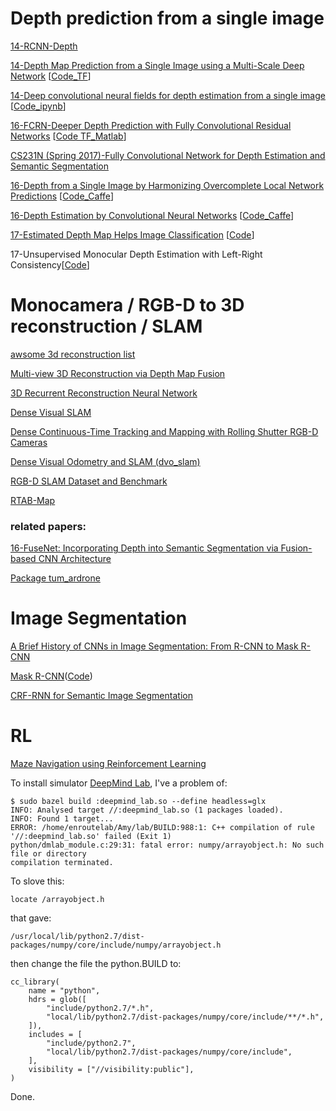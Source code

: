 
# Depth prediction from a single image
[14-RCNN-Depth](https://github.com/s-gupta/rcnn-depth)

[14-Depth Map Prediction from a Single Image using a Multi-Scale Deep Network](https://arxiv.org/abs/1406.2283) [[Code_TF](https://github.com/MasazI/cnn_depth_tensorflow)]

[14-Deep convolutional neural fields for depth estimation from a single image](https://arxiv.org/abs/1411.6387) [[Code_ipynb](https://github.com/asousa/DepthPrediction)]

[16-FCRN-Deeper Depth Prediction with Fully Convolutional Residual Networks](https://arxiv.org/abs/1606.00373) [[Code TF_Matlab](https://github.com/iro-cp/FCRN-DepthPrediction)]

[CS231N (Spring 2017)-Fully Convolutional Network for Depth Estimation and Semantic Segmentation](https://github.com/iapatil/depth-semantic-fully-conv)

[16-Depth from a Single Image by Harmonizing Overcomplete Local Network Predictions](https://arxiv.org/abs/1605.07081) [[Code_Caffe](https://github.com/ayanc/mdepth)]

[16-Depth Estimation by Convolutional Neural Networks](http://www.fit.vutbr.cz/study/DP/DP.php?id=18852&file=t) [[Code_Caffe](https://github.com/janivanecky/Depth-Estimation)]

[17-Estimated Depth Map Helps Image Classification](https://arxiv.org/abs/1709.07077) [[Code](https://github.com/yihui-he/Estimated-Depth-Map-Helps-Image-Classification)]

17-Unsupervised Monocular Depth Estimation with Left-Right Consistency[[Code](https://github.com/mrharicot/monodepth)]

# Monocamera / RGB-D to 3D reconstruction / SLAM
[awsome 3d reconstruction list](https://github.com/openMVG/awesome_3DReconstruction_list)

[Multi-view 3D Reconstruction via Depth Map Fusion](https://github.com/rogermm14/rec3D)

[3D Recurrent Reconstruction Neural Network](https://github.com/chrischoy/3D-R2N2)

[Dense Visual SLAM](https://vision.in.tum.de/data/software/dvo)

[Dense Continuous-Time Tracking and Mapping with Rolling Shutter RGB-D Cameras](https://vision.in.tum.de/%7ekerl/kerl_etal_iccv2015_webpage/)

[Dense Visual Odometry and SLAM (dvo_slam)](https://github.com/tum-vision/dvo_slam)

[RGB-D SLAM Dataset and Benchmark](https://vision.in.tum.de/data/datasets/rgbd-dataset)

[RTAB-Map](http://introlab.github.io/rtabmap/)

### related papers:
[16-FuseNet: Incorporating Depth into Semantic Segmentation via Fusion-based CNN Architecture](https://github.com/tum-vision/fusenet)

[Package tum_ardrone](https://github.com/tum-vision/tum_ardrone)

# Image Segmentation
[A Brief History of CNNs in Image Segmentation: From R-CNN to Mask R-CNN](https://blog.athelas.com/a-brief-history-of-cnns-in-image-segmentation-from-r-cnn-to-mask-r-cnn-34ea83205de4)

[Mask R-CNN](https://arxiv.org/abs/1703.06870)([Code](https://github.com/CharlesShang/FastMaskRCNN))

[CRF-RNN for Semantic Image Segmentation](https://github.com/torrvision/crfasrnn)


# RL
[Maze Navigation using Reinforcement Learning](https://github.com/tgangwani/GA3C-DeepNavigation)

To install simulator [DeepMind Lab](https://github.com/deepmind/lab/blob/master/docs/build.md), I've a problem of:
```
$ sudo bazel build :deepmind_lab.so --define headless=glx
INFO: Analysed target //:deepmind_lab.so (1 packages loaded).
INFO: Found 1 target...
ERROR: /home/enroutelab/Amy/lab/BUILD:988:1: C++ compilation of rule '//:deepmind_lab.so' failed (Exit 1)
python/dmlab_module.c:29:31: fatal error: numpy/arrayobject.h: No such file or directory
compilation terminated.
```
To slove this:
```
locate /arrayobject.h
```
that gave:
```
/usr/local/lib/python2.7/dist-packages/numpy/core/include/numpy/arrayobject.h
```
then change the file the python.BUILD to:
```
cc_library(
    name = "python",
    hdrs = glob([
        "include/python2.7/*.h",
        "local/lib/python2.7/dist-packages/numpy/core/include/**/*.h",
    ]),
    includes = [
        "include/python2.7",
        "local/lib/python2.7/dist-packages/numpy/core/include",
    ],
    visibility = ["//visibility:public"],
)
```
Done.
